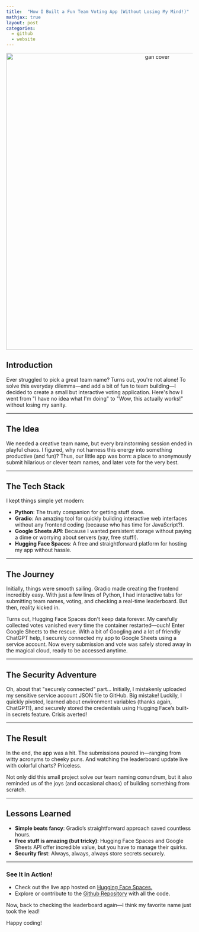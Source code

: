 ```yaml
---
title:  "How I Built a Fun Team Voting App (Without Losing My Mind!)"
mathjax: true
layout: post
categories: 
  = github
  - website
---
```


<div style="text-align: center;">
  <img src="http://kodendaal.github.io/assets/team_name.png" alt="gan cover" style="width: 800px; height: auto;">
</div>


## Introduction

Ever struggled to pick a great team name? Turns out, you're not alone! To solve this everyday dilemma—and add a bit of fun to team building—I decided to create a small but interactive voting application. Here's how I went from "I have no idea what I'm doing" to "Wow, this actually works!" without losing my sanity.

---

## The Idea

We needed a creative team name, but every brainstorming session ended in playful chaos. I figured, why not harness this energy into something productive (and fun)? Thus, our little app was born: a place to anonymously submit hilarious or clever team names, and later vote for the very best.

---

## The Tech Stack

I kept things simple yet modern:

- **Python**: The trusty companion for getting stuff done.
- **Gradio**: An amazing tool for quickly building interactive web interfaces without any frontend coding (because who has time for JavaScript?).
- **Google Sheets API**: Because I wanted persistent storage without paying a dime or worrying about servers (yay, free stuff!).
- **Hugging Face Spaces**: A free and straightforward platform for hosting my app without hassle.

---

## The Journey

Initially, things were smooth sailing. Gradio made creating the frontend incredibly easy. With just a few lines of Python, I had interactive tabs for submitting team names, voting, and checking a real-time leaderboard. But then, reality kicked in.

Turns out, Hugging Face Spaces don't keep data forever. My carefully collected votes vanished every time the container restarted—ouch! Enter Google Sheets to the rescue. With a bit of Googling and a lot of friendly ChatGPT help, I securely connected my app to Google Sheets using a service account. Now every submission and vote was safely stored away in the magical cloud, ready to be accessed anytime.

---

## The Security Adventure

Oh, about that "securely connected" part... Initially, I mistakenly uploaded my sensitive service account JSON file to GitHub. Big mistake! Luckily, I quickly pivoted, learned about environment variables (thanks again, ChatGPT!), and securely stored the credentials using Hugging Face’s built-in secrets feature. Crisis averted!

---

## The Result

In the end, the app was a hit. The submissions poured in—ranging from witty acronyms to cheeky puns. And watching the leaderboard update live with colorful charts? Priceless.

Not only did this small project solve our team naming conundrum, but it also reminded us of the joys (and occasional chaos) of building something from scratch.

---

## Lessons Learned

- **Simple beats fancy**: Gradio’s straightforward approach saved countless hours.
- **Free stuff is amazing (but tricky)**: Hugging Face Spaces and Google Sheets API offer incredible value, but you have to manage their quirks.
- **Security first**: Always, always, always store secrets securely.

---


### See It in Action!

- Check out the live app hosted on [Hugging Face Spaces.](https://huggingface.co/spaces/kode24/name_votinG)
- Explore or contribute to the [Github Repository](https://github.com/kodendaal/rag_pdf_visualizer.git) with all the code. 

Now, back to checking the leaderboard again—I think my favorite name just took the lead!

Happy coding!

